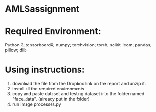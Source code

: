 # AMLSassignment
# Required Environment:
Python 3; 
tensorboardX; 
numpy; 
torchvision; 
torch; 
scikit-learn; 
pandas; 
pillow; 
dlib 

# Using instructions:
1. download the file from the Dropbox link on the report and unzip it.
2. install all the required environments.
3. copy and paste dataset and testing dataset into the folder named "face_data". (already put in the folder)
4. run image processes.py
